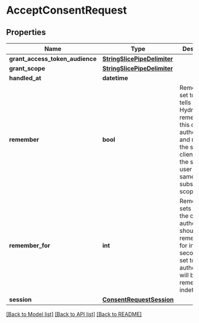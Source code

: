 # AcceptConsentRequest

## Properties
Name | Type | Description | Notes
------------ | ------------- | ------------- | -------------
**grant_access_token_audience** | [**StringSlicePipeDelimiter**](StringSlicePipeDelimiter.md) |  | [optional] 
**grant_scope** | [**StringSlicePipeDelimiter**](StringSlicePipeDelimiter.md) |  | [optional] 
**handled_at** | **datetime** |  | [optional] 
**remember** | **bool** | Remember, if set to true, tells ORY Hydra to remember this consent authorization and reuse it if the same client asks the same user for the same, or a subset of, scope. | [optional] 
**remember_for** | **int** | RememberFor sets how long the consent authorization should be remembered for in seconds. If set to &#x60;0&#x60;, the authorization will be remembered indefinitely. | [optional] 
**session** | [**ConsentRequestSession**](ConsentRequestSession.md) |  | [optional] 

[[Back to Model list]](../README.md#documentation-for-models) [[Back to API list]](../README.md#documentation-for-api-endpoints) [[Back to README]](../README.md)


